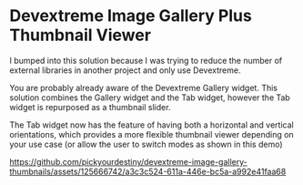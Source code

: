 # Devextreme Image Gallery Plus Thumbnail Viewer

I bumped into this solution because I was trying to reduce the number of external libraries in another project and only use Devextreme.

You are probably already aware of the Devextreme Gallery widget.  This solution combines the Gallery widget and the Tab widget, however the Tab widget is repurposed as a thumbnail slider.

The Tab widget now has the feature of having both a horizontal and vertical orientations, which provides a more flexible thumbnail viewer depending on your use case (or allow the user to switch modes as shown in this demo)


https://github.com/pickyourdestiny/devextreme-image-gallery-thumbnails/assets/125666742/a3c3c524-611a-446e-bc5a-a992e41faa68

